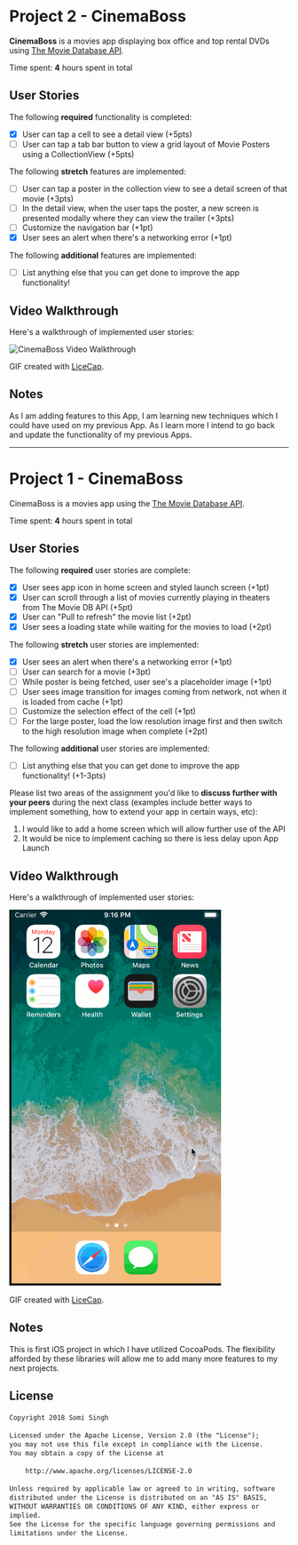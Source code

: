 # Project 2 - CinemaBoss

**CinemaBoss** is a movies app displaying box office and top rental DVDs using [The Movie Database API](http://docs.themoviedb.apiary.io/#).

Time spent: **4** hours spent in total

## User Stories

The following **required** functionality is completed:

- [x] User can tap a cell to see a detail view (+5pts)
- [ ] User can tap a tab bar button to view a grid layout of Movie Posters using a CollectionView (+5pts)

The following **stretch** features are implemented:

- [ ] User can tap a poster in the collection view to see a detail screen of that movie (+3pts)
- [ ] In the detail view, when the user taps the poster, a new screen is presented modally where they can view the trailer (+3pts)
- [ ] Customize the navigation bar (+1pt)
- [x] User sees an alert when there's a networking error (+1pt)

The following **additional** features are implemented:

- [ ] List anything else that you can get done to improve the app functionality!
<!---
Please list two areas of the assignment you'd like to **discuss further with your peers** during the next class (examples include better ways to implement something, how to extend your app in certain ways, etc):

1.
2.
--->
## Video Walkthrough

Here's a walkthrough of implemented user stories:

![CinemaBoss Video Walkthrough](https://github.com/sks3/cinemaboss/blob/master/cinemaboss2.gif)

GIF created with [LiceCap](http://www.cockos.com/licecap/).

## Notes

As I am adding features to this App, I am learning new techniques which I could have used on my previous App.  As I learn more I intend to go back and update the functionality of my previous Apps.


-----------------------------------------------------------------------------------------------------------------

# Project 1 - CinemaBoss

CinemaBoss is a movies app using the [The Movie Database API](http://docs.themoviedb.apiary.io/#).

Time spent: **4** hours spent in total

## User Stories

The following **required** user stories are complete:

- [x] User sees app icon in home screen and styled launch screen (+1pt)
- [x] User can scroll through a list of movies currently playing in theaters from The Movie DB API (+5pt)
- [x] User can "Pull to refresh" the movie list (+2pt)
- [x] User sees a loading state while waiting for the movies to load (+2pt)

The following **stretch** user stories are implemented:

- [x] User sees an alert when there's a networking error (+1pt)
- [ ] User can search for a movie (+3pt)
- [ ] While poster is being fetched, user see's a placeholder image (+1pt)
- [ ] User sees image transition for images coming from network, not when it is loaded from cache (+1pt)
- [ ] Customize the selection effect of the cell (+1pt)
- [ ] For the large poster, load the low resolution image first and then switch to the high resolution image when complete (+2pt)

The following **additional** user stories are implemented:

- [ ] List anything else that you can get done to improve the app functionality! (+1-3pts)

Please list two areas of the assignment you'd like to **discuss further with your peers** during the next class (examples include better ways to implement something, how to extend your app in certain ways, etc):

1.  I would like to add a home screen which will allow further use of the API
2.  It would be nice to implement caching so there is less delay upon App Launch

## Video Walkthrough

Here's a walkthrough of implemented user stories:

![CinemaBoss Video Walkthrough](https://github.com/sks3/cinemaboss/blob/master/cinemaboss1.gif)

GIF created with [LiceCap](http://www.cockos.com/licecap/).

## Notes

This is first iOS project in which I have utilized CocoaPods.  The flexibility afforded by these libraries will allow me to add many more features to my next projects.

## License

    Copyright 2018 Somi Singh

    Licensed under the Apache License, Version 2.0 (the "License");
    you may not use this file except in compliance with the License.
    You may obtain a copy of the License at

        http://www.apache.org/licenses/LICENSE-2.0

    Unless required by applicable law or agreed to in writing, software
    distributed under the License is distributed on an "AS IS" BASIS,
    WITHOUT WARRANTIES OR CONDITIONS OF ANY KIND, either express or implied.
    See the License for the specific language governing permissions and
    limitations under the License.

